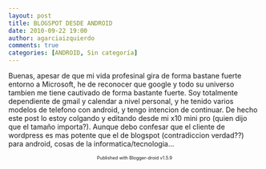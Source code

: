 ```yaml
---
layout: post
title: BLOGSPOT DESDE ANDROID
date: 2010-09-22 19:00
author: agarciaizquierdo
comments: true
categories: [ANDROID, Sin categoría]
---
```

Buenas, apesar de que mi vida profesinal gira de forma bastane fuerte entorno a Microsoft, he de reconocer que google y todo su universo tambien me tiene cautivado de forma bastante fuerte. Soy totalmente dependiente de gmail y calendar a nivel personal, y he tenido varios modelos de telefono con android, y tengo intencion de continuar. De hecho este post lo estoy colgando y editando desde mi x10 mini pro (quien dijo que el tamaño importa?). Aunque debo confesar que el cliente de wordpress es mas potente que el de blogspot (contradiccion verdad??) para android, cosas de la informatica/tecnologia...<div style='clear:both;text-align:center;font-size:xx-small;'>Published with Blogger-droid v1.5.9</div>
